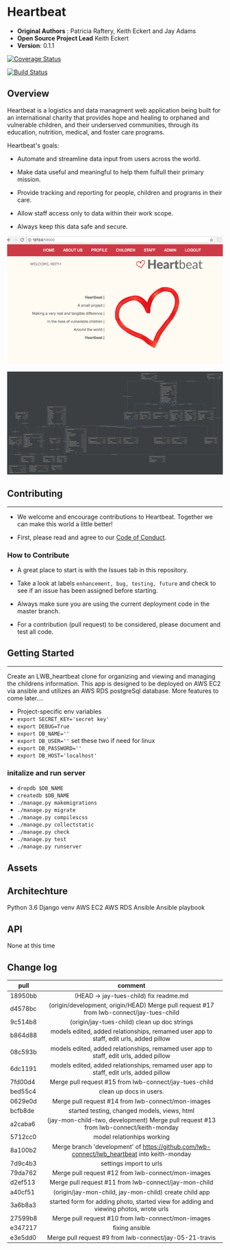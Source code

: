 # Heartbeat
- **Original Authors** : Patricia Raftery, Keith Eckert and Jay Adams
- **Open Source Project Lead** Keith Eckert
- **Version**: 0.1.1


[![Coverage Status](https://coveralls.io/repos/github/lwb-connect/lwb_heartbeat/badge.svg?branch=development)](https://coveralls.io/github/lwb-connect/lwb_heartbeat?branch=development)



[![Build Status](https://travis-ci.org/lwb-connect/lwb_heartbeat.svg?branch=development)](https://travis-ci.org/lwb-connect/lwb_heartbeat.svg?branch=development)


## Overview
Heartbeat is a logistics and data managment web application being built for an international charity that provides hope and healing to orphaned and vulnerable children, and their underserved communities, through its education, nutrition, medical, and foster care programs.  

Heartbeat's goals:

* Automate and streamline data input from users across the world.

* Make data useful and meaningful to help them fulfull their primary mission.

* Provide tracking and reporting for people, children and programs in their care.

* Allow staff access only to data within their work scope.

* Always keep this data safe and secure.



![Current Heartbeat Front Page](/assets/heartbeatfrontpage.png)


![Current Database Model](/assets/ERD_entity_relationship_diagram.png)


## Contributing
---------------

* We welcome and encourage contributions to Heartbeat.  Together we can make this world a little better!

* First, please read and agree to our [Code of Conduct](/code-of-conduct.md).

### How to Contribute

* A great place to start is with the Issues tab in this repository.  

* Take a look at labels ```enhancement, bug, testing, future``` and check to see if an issue has been assigned before starting.  

* Always make sure you are using the current deployment code in the master branch.  

* For a contribution (pull request) to be considered, please document and test all code.


## Getting Started
---------------
 Create an LWB_heartbeat clone for organizing and viewing and managing the childrens information.  This app is designed to be deployed on AWS EC2 via ansible and utilizes an AWS RDS postgreSql database.   More features to come later....
*  Project-specific env variables
* `export SECRET_KEY='secret key'`
* `export DEBUG=True`
* `export DB_NAME=''`
* `export DB_USER=''` set these two if need for linux
* `export DB_PASSWORD=''`
* `export DB_HOST='localhost'` 

### initalize and run server

* `dropdb $DB_NAME`
* `createdb $DB_NAME`
* `./manage.py makemigrations`
* `./manage.py migrate`
* `./manage.py compilescss`
* `./manage.py collectstatic`
* `./manage.py check`
* `./manage.py test`
* `./manage.py runserver`


## Assets


## Architechture
Python 3.6
Django
venv
AWS EC2
AWS RDS
Ansible
Ansible playbook

## API
None at this time

## Change log
| pull | comment|
| --------- |:--------------------------------------------:|
| 18950bb | (HEAD -> jay-tues-child)  fix readme.md |
| d4578bc | (origin/development, origin/HEAD) Merge pull request #17 from lwb-connect/jay-tues-child |
| 9c514b8 | (origin/jay-tues-child) clean up doc strings |
| b864d88 | models edited, added relationships, remamed user app to staff, edit urls, added pillow |
| 08c593b | models edited, added relationships, remamed user app to staff, edit urls, added pillow |
| 6dc1191 | models edited, added relationships, remamed user app to staff, edit urls, added pillow |
| 7fd00d4 | Merge pull request #15 from lwb-connect/jay-tues-child |
| bed55c4 | clean up docs in users. |
| 0629e0d | Merge pull request #14 from lwb-connect/mon-images |
| bcfb8de | started testing, changed models, views, html |
| a2caba6 | (jay-mon-child-two, development) Merge pull request #13 from lwb-connect/keith-monday |
| 5712cc0 | model relationhips working |
| 8a100b2 | Merge branch 'development' of https://github.com/lwb-connect/lwb_heartbeat into keith-monday |
| 7d9c4b3 | settings import to urls |
| 79da762 | Merge pull request #12 from lwb-connect/mon-images |
| d2ef513 | Merge pull request #11 from lwb-connect/jay-mon-child |
| a40cf51 | (origin/jay-mon-child, jay-mon-child) create child app |
| 3a6b8a3 | started form for adding photo, started view for adding and viewing photos, wrote urls |
| 27599b8 | Merge pull request #10 from lwb-connect/mon-images |
| e347217 | fixing ansible |
| e3e5dd0 | Merge pull request #9 from lwb-connect/jay-05-21-travis |